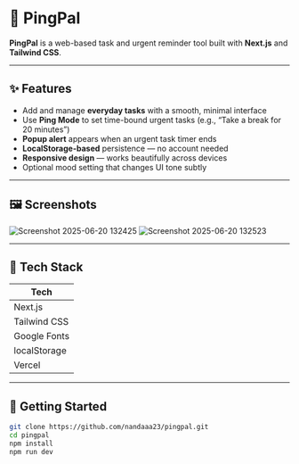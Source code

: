 # 💬 PingPal

**PingPal** is a web-based task and urgent reminder tool built with **Next.js** and **Tailwind CSS**. 

---

## ✨ Features

-  Add and manage **everyday tasks** with a smooth, minimal interface
-  Use **Ping Mode** to set time-bound urgent tasks (e.g., “Take a break for 20 minutes”)
-  **Popup alert** appears when an urgent task timer ends
-  **LocalStorage-based** persistence — no account needed
-  **Responsive design** — works beautifully across devices
-  Optional mood setting that changes UI tone subtly

---

## 🖼️ Screenshots


![Screenshot 2025-06-20 132425](https://github.com/user-attachments/assets/b855e268-5c27-4a73-8f04-baa906938365)
![Screenshot 2025-06-20 132523](https://github.com/user-attachments/assets/1c665be5-60e1-4c25-8de7-1e91625d9b7d)

---


## 🧪 Tech Stack

| Tech        |
|-------------|
| Next.js     | 
| Tailwind CSS| 
| Google Fonts| 
| localStorage|
| Vercel      | 

---

## 🚀 Getting Started

```bash
git clone https://github.com/nandaaa23/pingpal.git
cd pingpal
npm install
npm run dev

